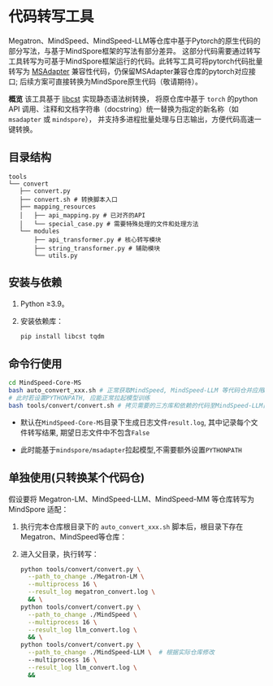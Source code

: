 # 代码转写工具

Megatron、MindSpeed、MindSpeed-LLM等仓库中基于Pytorch的原生代码的部分写法，与基于MindSpore框架的写法有部分差异。
这部分代码需要通过转写工具转写为可基于MindSpore框架运行的代码。此转写工具可将pytorch代码批量转写为
[MSAdapter](https://openi.pcl.ac.cn/OpenI/MSAdapter.git) 兼容性代码，仍保留MSAdapter兼容仓库的pytorch对应接口; 后续方案可直接转换为MindSpore原生代码（敬请期待）。

**概览**
该工具基于 [libcst](https://libcst.dev/) 实现静态语法树转换，
将原仓库中基于 `torch` 的python API 调用、注释和文档字符串（docstring）统一替换为指定的新名称（如 `msadapter` 或 `mindspore`），
并支持多进程批量处理与日志输出，方便代码高速一键转换。

## 目录结构

```text
tools
└── convert
   ├── convert.py
   ├── convert.sh # 转换脚本入口
   ├── mapping_resources
   │   ├── api_mapping.py # 已对齐的API
   │   └── special_case.py # 需要特殊处理的文件和处理方法
   └── modules
       ├── api_transformer.py # 核心转写模块
       ├── string_transformer.py # 辅助模块
       └── utils.py

```

## 安装与依赖

1. Python ≥3.9。
2. 安装依赖库：

   ```bash
   pip install libcst tqdm
   ```

## 命令行使用

```bash
cd MindSpeed-Core-MS
bash auto_convert_xxx.sh # 正常获取MindSpeed, MindSpeed-LLM 等代码仓并应用MindSpore需要的patch, 注意不需要设置PYTHONPATH
# 此时若设置PYTHONPATH, 应能正常拉起模型训练
bash tools/convert/convert.sh # 拷贝需要的三方库和依赖的代码至MindSpeed-LLM目录, 并对MindSpeed-LLM目录应用代码转写
```

* 默认在`MindSpeed-Core-MS`目录下生成日志文件`result.log`, 其中记录每个文件转写结果, 期望日志文件中不包含`False`

* 此时能基于`mindspore/msadapter`拉起模型,不需要额外设置`PYTHONPATH`

## 单独使用(只转换某个代码仓)

假设要将 Megatron-LM、MindSpeed-LLM、MindSpeed-MM 等仓库转写为 MindSpore 适配：

1. 执行完本仓库根目录下的 `auto_convert_xxx.sh` 脚本后，根目录下存在Megatron、MindSpeed等仓库：

2. 进入父目录，执行转写：

   ```bash
   python tools/convert/convert.py \
     --path_to_change ./Megatron-LM \
     --multiprocess 16 \
     --result_log megatron_convert.log \
     && \
   python tools/convert/convert.py \
     --path_to_change ./MindSpeed \
     --multiprocess 16 \
     --result_log llm_convert.log \
     && \
   python tools/convert/convert.py \
     --path_to_change ./MindSpeed-LLM \  # 根据实际仓库修改
     --multiprocess 16 \
     --result_log llm_convert.log \
     &&
   ```

